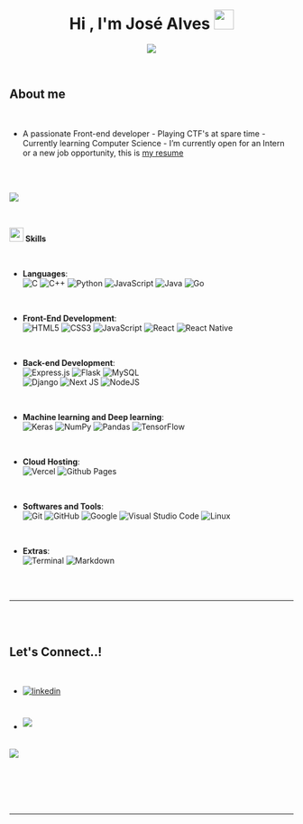 <h1 align="center">
  <strong>Hi , I'm José Alves</strong>
  <img
    src="https://media.giphy.com/media/hvRJCLFzcasrR4ia7z/giphy.gif"
    width="35"
  />
</h1>
<!--  -->
<p align="center">
  <a href="https://github.com/DenverCoder1/readme-typing-svg">
    <img
      src="https://readme-typing-svg.herokuapp.com?font=Time+New+Roman&color=cyan&size=25&center=true&vCenter=true&width=600&height=100&lines=Junior+Front-End+Developer,;Computer+Science+Student,;Hobbyist+Game+Developer,;AI+Researcher,;Roboticist,;Always+Learning+Something+New"
    />
  </a>
</p>

<br />

## **About me**

<br />

- A passionate Front-end developer - Playing CTF's at spare time -
  Currently learning Computer Science - I’m currently open for an Intern or a new
  job opportunity, this is [my resume](https://github.com/Zuzeeeee/Curriculum-Vitae/blob/main/resume_en.pdf)

<br /><br />

<img
  src="https://user-images.githubusercontent.com/73097560/115834477-dbab4500-a447-11eb-908a-139a6edaec5c.gif"
/><br /><br />

##

<img
  src="https://media2.giphy.com/media/QssGEmpkyEOhBCb7e1/giphy.gif?cid=ecf05e47a0n3gi1bfqntqmob8g9aid1oyj2wr3ds3mg700bl&rid=giphy.gif"
  width="25"
/><b> Skills</b>

<br />

<p align="center">

- **Languages**: <br/>
  ![C](https://img.shields.io/badge/C%20-%232370ED.svg?style=for-the-badge&logo=c&logoColor=white)
  ![C++](https://img.shields.io/badge/C++%20-%2300599C.svg?style=for-the-badge&logo=c%2B%2B&logoColor=white)
  ![Python](https://img.shields.io/badge/Python%20-%2314354C.svg?style=for-the-badge&logo=python&logoColor=white)
  ![JavaScript](https://img.shields.io/badge/JavaScript%20-%23F7DF1E.svg?style=for-the-badge&logo=javascript&logoColor=black)
  ![Java](https://img.shields.io/badge/java-%23ED8B00.svg?style=for-the-badge&logo=openjdk&logoColor=white)
  ![Go](https://img.shields.io/badge/go-%2300ADD8.svg?style=for-the-badge&logo=go&logoColor=white)

  <br />

- **Front-End Development**: <br/>
  ![HTML5](https://img.shields.io/badge/HTML5%20-%23E34F26.svg?style=for-the-badge&logo=html5&logoColor=white)
  ![CSS3](https://img.shields.io/badge/CSS%20-%231572B6.svg?style=for-the-badge&logo=css3&logoColor=white)
  ![JavaScript](https://img.shields.io/badge/JavaScript%20-%23F7DF1E.svg?style=for-the-badge&logo=javascript&logoColor=black)
  ![React](https://img.shields.io/badge/react-%2320232a.svg?style=for-the-badge&logo=react&logoColor=%2361DAFB)
  ![React Native](https://img.shields.io/badge/react_native-%2320232a.svg?style=for-the-badge&logo=react&logoColor=%2361DAFB)

  <br/>

- **Back-end Development**: <br/>
  ![Express.js](https://img.shields.io/badge/express.js-%23404d59.svg?style=for-the-badge&logo=express&logoColor=%2361DAFB)
  ![Flask](https://img.shields.io/badge/flask-%23000.svg?style=for-the-badge&logo=flask&logoColor=white)
  ![MySQL](https://img.shields.io/badge/mysql-%2300000f.svg?style=for-the-badge&logo=mysql&logoColor=white)            
  ![Django](https://img.shields.io/badge/django-%23092E20.svg?style=for-the-badge&logo=django&logoColor=white)
  ![Next JS](https://img.shields.io/badge/Next-black?style=for-the-badge&logo=next.js&logoColor=white)
  ![NodeJS](https://img.shields.io/badge/node.js-6DA55F?style=for-the-badge&logo=node.js&logoColor=white)

  <br />

- **Machine learning and Deep learning**: <br/>
  ![Keras](https://img.shields.io/badge/Keras-%23D00000.svg?style=for-the-badge&logo=Keras&logoColor=white)
  ![NumPy](https://img.shields.io/badge/numpy-%23013243.svg?style=for-the-badge&logo=numpy&logoColor=white)
  ![Pandas](https://img.shields.io/badge/pandas-%23150458.svg?style=for-the-badge&logo=pandas&logoColor=white)
  ![TensorFlow](https://img.shields.io/badge/TensorFlow-%23FF6F00.svg?style=for-the-badge&logo=TensorFlow&logoColor=white)

  <br />

- **Cloud Hosting**: <br/>
  ![Vercel](https://img.shields.io/badge/vercel-%23000000.svg?style=for-the-badge&logo=vercel&logoColor=white)
  ![Github Pages](https://img.shields.io/badge/GitHub%20Pages-%23327FC7.svg?style=for-the-badge&logo=github&logoColor=white)

  <br />

- **Softwares and Tools**: <br/>
  ![Git](https://img.shields.io/badge/git-%23F05033.svg?style=for-the-badge&logo=git&logoColor=white)
  ![GitHub](https://img.shields.io/badge/github-%23121011.svg?style=for-the-badge&logo=github&logoColor=white)
  ![Google](https://img.shields.io/badge/google-%234285F4.svg?style=for-the-badge&logo=google&logoColor=white)
  ![Visual Studio Code](https://img.shields.io/badge/Visual%20Studio%20Code-0078d7.svg?style=for-the-badge&logo=visual-studio-code&logoColor=white)
  ![Linux](https://img.shields.io/badge/Linux-FCC624?style=for-the-badge&logo=linux&logoColor=black)

  <br />

- **Extras**: <br/>
  ![Terminal](https://img.shields.io/badge/Terminal-%23054020?style=for-the-badge&logo=gnu-bash&logoColor=white)
  ![Markdown](https://img.shields.io/badge/markdown-%23000000.svg?style=for-the-badge&logo=markdown&logoColor=white)

</p>

<br />
<br />

---

<br />
<br />

## <b> Let's Connect..!</b>

<br />
<div align="left">
  <ul>
    <li>
      <a href="https://www.linkedin.com/in/jose-alves-dev/" target="_blank">
        <img
          src="https://img.shields.io/badge/linkedin:  jose%20alves%20dev-%2300acee.svg?color=405DE6&style=for-the-badge&logo=linkedin&logoColor=white"
          alt="linkedin"
          style="margin-bottom: 5px"
        />
      </a>
    </li>
    <br />
    <br />
    <li>
      <a href="mailto:josealves7jk@gmail.com" target="_blank">
        <img
          src="https://img.shields.io/badge/gmail:  josealves-%23EA4335.svg?style=for-the-badge&logo=gmail&logoColor=white"
          t="mail"
          style="margin-bottom: 5px"
        />
      </a>
    </li>
  </ul>
</div>

<br />
<img
  src="https://user-images.githubusercontent.com/73097560/115834477-dbab4500-a447-11eb-908a-139a6edaec5c.gif"
/>
<br />
<br />
<br />

<br />
<br />
<br />

---

<br />
